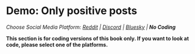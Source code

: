 # Demo: Only positive posts
_Choose Social Media Platform: <a href='../../reddit/ch13_mental_health/05_demo_only_positive_news.html'>Reddit</a> | <a href='../../discord/ch13_mental_health/05_demo_only_positive_news.html'>Discord</a> | <a href='../../bsky/ch13_mental_health/05_demo_only_positive_news.html'>Bluesky</a> | __No Coding___

__This section is for coding versions of this book only. If you want to look at code, please select one of the platforms.__
